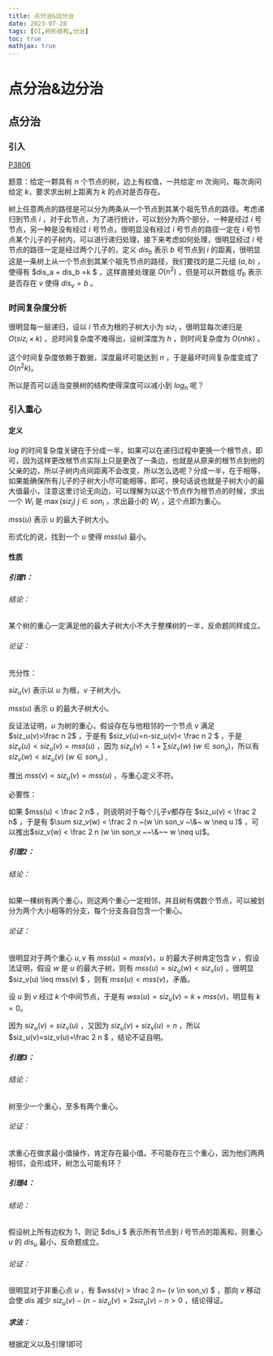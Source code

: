 ```yaml
---
title: 点分治&边分治
date: 2023-07-28
tags: [OI,树形结构,分治]
toc: true
mathjax: true
---
```


# 点分治&边分治

## 点分治

### 引入

[P3806](https://www.luogu.com.cn/problem/P3806)

题意：给定一颗具有 $n$ 个节点的树，边上有权值，一共给定 $m$ 次询问，每次询问给定 $k$，要求求出树上距离为 $k$ 的点对是否存在。

树上任意两点的路径是可以分为两条从一个节点到其某个祖先节点的路径。考虑递归到节点 $i$ ，对于此节点，为了进行统计，可以划分为两个部分，一种是经过 $i$ 号节点，另一种是没有经过 $i$ 号节点，很明显没有经过 $i$ 号节点的路径一定在 $i$ 号节点某个儿子的子树内，可以进行递归处理，接下来考虑如何处理，很明显经过 $i$ 号节点的路径一定是经过两个儿子的，定义 $dis_b$ 表示 $b$ 号节点到 $i$ 的距离，很明显这是一条树上从一个节点到其某个祖先节点的路径，我们要找的是二元组 $(a,b)$ ，使得有 $dis_a + dis_b =k $ ，这样直接处理是 $O(n^2)$ ，但是可以开数组 $tf_b$ 表示是否存在 $v$ 使得 $dis_v=b$ 。

### 时间复杂度分析

很明显每一层递归，设以 $i$ 节点为根的子树大小为 $siz_i$ ，很明显每次递归是 $O(siz_i \times k)$ ，总时间复杂度不难得出，设树深度为 $h$ ，则时间复杂度为 $O(nhk)$ 。

这个时间复杂度依赖于数据，深度最坏可能达到 $n$ ，于是最坏时间复杂度变成了 $O(n^2k)$。

所以是否可以适当变换树的结构使得深度可以减小到 $log_n$ 呢？

### 引入重心

#### 定义

$log$ 的时间复杂度关键在于分成一半，如果可以在递归过程中更换一个根节点，即可，因为这样更改根节点实际上只是更改了一条边，也就是从原来的根节点到他的父亲的边，所以子树内点间距离不会改变，所以怎么选呢？分成一半，在于相等，如果能确保所有儿子的子树大小尽可能相等，即可，换句话说也就是子树大小的最大值最小，注意这里讨论无向边，可以理解为以这个节点作为根节点的时候，求出一个 $W_i$ 是 $\max(siz_j)~{j\in son_i}$ ，求出最小的 $W_i$ ，这个点即为重心。

$mss(u)$ 表示 $u$ 的最大子树大小。

形式化的说，找到一个 $u$ 使得 $mss(u)$ 最小。

#### 性质

##### 引理1：

###### 结论：

某个树的重心一定满足他的最大子树大小不大于整棵树的一半，反命题同样成立。

###### 论证：

充分性：

$siz_u(v)$ 表示以 $u$ 为根，$v$ 子树大小。

$mss(u)$ 表示 $u$ 的最大子树大小。

反证法证明，$u$ 为树的重心，假设存在与他相邻的一个节点 $v$ 满足 $siz_u(v)>\frac n 2$ ，于是有 $siz_v(u)=n-siz_u(v)< \frac n 2 $ ，于是 $siz_v(u) <siz_u(v) =mss(u)$ ，因为 $siz_u(v)=1+\sum siz_v(w) ~(w\in son_v)$，所以有 $siz_v(w)<siz_u(v) ~ (w\in son_v)$ ,

推出 $mss(v)<siz_u(v)=mss(u)$ ，与重心定义不符。

 必要性：

如果 $mss(u) < \frac 2 n$ ，则说明对于每个儿子$v$都存在 $siz_u(v) < \frac 2 n$ ，于是有 $\sum siz_v(w) < \frac 2 n ~(w \in son_v ~\&~ w \neq u )$ ，可以推出$siz_v(w) < \frac 2 n (w \in son_v ~~\&~~ w \neq u)$。

##### 引理2：

###### 结论：

如果一棵树有两个重心，则这两个重心一定相邻，并且树有偶数个节点，可以被划分为两个大小相等的分支，每个分支各自包含一个重心。

###### 论证：

很明显对于两个重心 $u,v$ 有 $mss(u)=mss(v)$，$u$ 的最大子树肯定包含 $v$ ，假设法证明，假设 $w$ 是 $u$ 的最大子树，则有 $mss(u)=siz_u(w)<siz_v(u)$ ，很明显 $siz_v(u) \leq mss(v) $ ，则有 $mss(u)<mss(v)$，矛盾。

设 $u$ 到 $v$ 经过 $k$ 个中间节点，于是有 $wss(u)=siz_u(v)=k+mss(v)$，明显有 $k=0$。

因为 $siz_u(v)=siz_v(u)$ ，又因为 $siz_u(v)+siz_v(u)=n$ ，所以 $siz_u(v)=siz_v(u)=\frac 2 n $ ，结论不证自明。

##### 引理3：

###### 结论：

树至少一个重心，至多有两个重心。

###### 论证：

求重心在做求最小值操作，肯定存在最小值。不可能存在三个重心，因为他们两两相邻，会形成环，树怎么可能有环？

##### 引理4：

###### 结论：

假设树上所有边权为 $1$，则记 $dis_i $ 表示所有节点到 $i$ 号节点的距离和，则重心 $u$ 的 $dis_u$ 最小，反命题成立。

###### 论证：

很明显对于非重心点 $u$ ，有 $wss(v) > \frac 2 n~ (v \in son_v) $ ，那向 $v$ 移动会使 $dis$ 减少 $siz_u(v)-(n-siz_u(v)=2siz_u(v)-n>0$ ，结论得证。 

##### 求法：

根据定义以及引理1即可

```cpp

```
